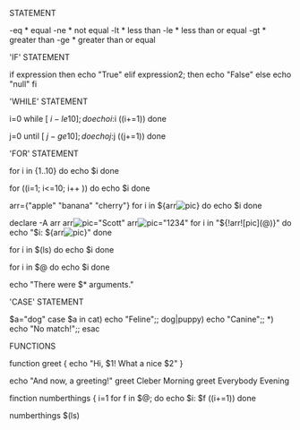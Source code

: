 STATEMENT

-eq * equal
-ne * not equal
-lt * less than
-le * less than or equal
-gt * greater than
-ge * greater than or equal



'IF' STATEMENT

if expression
then
   echo "True"
elif expression2; then
   echo "False"
else
    echo "null"
fi



'WHILE' STATEMENT

i=0
while [ $i -le 10 ]; do
    echo i:$i
    ((i+=1))
done

j=0
until [ $j -ge 10 ]; do
    echo j:$j
    ((j+=1))
done



'FOR' STATEMENT

for i in {1..10}
do
    echo $i
done

for ((i=1; i<=10; i++ ))
do
    echo $i
done

arr={"apple" "banana" "cherry"}
for i in ${arr![pic](@)}
do
    echo $i
done

declare -A arr
arr![pic]("name")="Scott"
arr![pic]("id")="1234"
for i in "${!arr![pic](@)}"
do
    echo "$i: ${arr![pic]($i)}"
done

for i in $(ls)
do
    echo $i
done

for i in $@
do
    echo $i
done

echo "There were $* arguments."



'CASE' STATEMENT

$a="dog"
case $a in
        cat) echo "Feline";;
        dog|puppy) echo "Canine";;
        *) echo "No match!";;
esac

FUNCTIONS

function greet {
    echo "Hi, $1! What a nice $2"
}

echo "And now, a greeting!"
greet Cleber Morning
greet Everybody Evening

finction numberthings {
    i=1
    for f in $@; do
        echo $i: $f
        ((i+=1))
done

numberthings $(ls)


